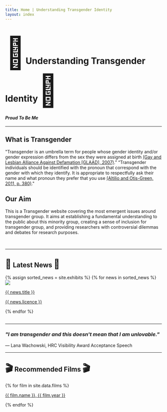 ```yaml
---
title: Home | Understanding Transgender Identity
layout: index
---
```


<div class="heading">
    <h1><span style='font-size:100px;'>&#127752;</span>Understanding Transgender Identity<span class="mirror" style='font-size:100px;'>&#127752;</span></h1>
    <h4> <i>Proud To Be Me</i> </h4>
</div>

<hr>

<div class="paracontainer">
    <div class="subheading">
        <h2> What is Transgender </h2>
        <p>"Transgender is an umbrella term for people whose gender identity and/or gender expression differs from the sex they were assigned at birth <a class="citation" href="https://www.glaad.org/reference/transgender"><u>(Gay and Lesbian Alliance Against Defamation [GLAAD], 2007)</u></a>.”  “Transgender individuals should be identified with the pronoun that correspond with the gender with which they identify. It is appropriate to respectfully ask their name and what pronoun they prefer that you use <a class="citation" href="https://books.google.com/books?hl=en&lr=&id=XS3XJL_RGIgC&oi=fnd&pg=PP1&dq=Altilio,+Terry%3B+Otis-Green,+Shirley+(2011).+Oxford+Textbook+of+Palliative+Social+Work.+Oxford+University+Press.+p.+380.&ots=ak946C8Tcx&sig=ZK8zOWrvE99ZOQB2ZUVTUdUf1MM"><u>(Altilio and Otis-Green, 2011, p. 380)</u></a>."</p>
    </div>
     <div class="subheading">
        <h2> Our Aim </h2>
        <p>This is a Transgender website covering the most emergent issues around transgender group. It aims at establishing a fundamental understanding to the public about this minority group, creating a sense of inclusion for transgender group, and providing researchers with controversial dilemmas and debates for research purposes.</p>
     </div>
</div>
<br>
<hr>

<div class="subheading1">
    <h2><span class="mirror" style='font-size:30px;'>&#128226;</span> Latest News <span style='font-size:30px;'>&#128226;</span> </h2>
</div>

<div id = "news-container">
  {% assign sorted_news = site.exhibits %}
  {% for news in sorted_news %}
    <div class = "news-cell">
      <a class="news-image" href = "{{ news.news-url }}"><img src="{{ news.image-url }}" class="news-picture"></a>
      <br>
      <p><a class="citation" href = "{{ news.news-url }}">{{ news.title }}</a></p>
      <p><a href="{{ news.licence-url }}">{{ news.licence }}</a></p>
    </div>
  {% endfor %}
</div>
<br>
<hr>

<div class="subheading1">
    <h3> <i>"I am transgender and this doesn't mean that I am unlovable."</i> </h3>
    <p> — Lana Wachowski, HRC Visibility Award Acceptance Speech </p>
</div>
<hr>


<div class="subheading1">
    <h2> <span class="mirror" style='font-size:30px;'>&#127916;</span> Recommended Films <span style='font-size:30px;'>&#127916;</span> </h2>
</div>

<div class="defaultcontainer">
    {% for film in site.data.films %}
    <p><a href="{{ film.homepage }}">{{ film.name }}, {{ film.year }}</a></p>
    {% endfor %}
</div>

